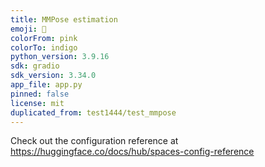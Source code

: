 ```yaml
---
title: MMPose estimation
emoji: 🏃
colorFrom: pink
colorTo: indigo
python_version: 3.9.16
sdk: gradio
sdk_version: 3.34.0
app_file: app.py
pinned: false
license: mit
duplicated_from: test1444/test_mmpose
---
```


Check out the configuration reference at https://huggingface.co/docs/hub/spaces-config-reference
